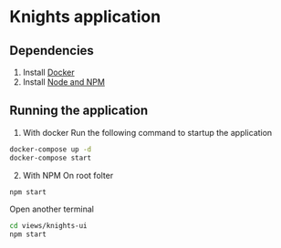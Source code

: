 # Knights application

## Dependencies

1. Install [Docker](https://docs.docker.com/)
1. Install [Node and NPM](https://nodejs.org/en/)


## Running the application

1. With docker
Run the following command to startup the application

```bash
docker-compose up -d
docker-compose start
```

2. With NPM
On root folter
```bash
npm start
```
Open another terminal
```bash
cd views/knights-ui
npm start
```